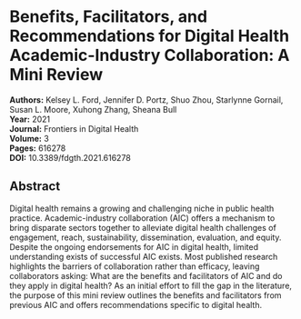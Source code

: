 # Benefits, Facilitators, and Recommendations for Digital Health Academic-Industry Collaboration: A Mini Review

**Authors:** Kelsey L. Ford, Jennifer D. Portz, Shuo Zhou, Starlynne Gornail, Susan L. Moore, Xuhong Zhang, Sheana Bull  
**Year:** 2021  
**Journal:** Frontiers in Digital Health  
**Volume:** 3  
**Pages:** 616278  
**DOI:** 10.3389/fdgth.2021.616278  

## Abstract
Digital health remains a growing and challenging niche in public health practice. Academic-industry collaboration (AIC) offers a mechanism to bring disparate sectors together to alleviate digital health challenges of engagement, reach, sustainability, dissemination, evaluation, and equity. Despite the ongoing endorsements for AIC in digital health, limited understanding exists of successful AIC exists. Most published research highlights the barriers of collaboration rather than efficacy, leaving collaborators asking: What are the benefits and facilitators of AIC and do they apply in digital health? As an initial effort to fill the gap in the literature, the purpose of this mini review outlines the benefits and facilitators from previous AIC and offers recommendations specific to digital health.

